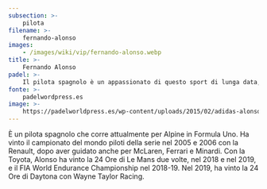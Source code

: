 ```yaml
---
subsection: >-
    pilota
filename: >-
    fernando-alonso
images:
    - /images/wiki/vip/fernando-alonso.webp
title: >-
    Fernando Alonso
padel: >-
    Il pilota spagnolo è un appassionato di questo sport di lunga data, infatti è spesso immortalato in campi da padel mentre si svaga giocando con altri sportivi, come Michel Salgado, o con il proprio preparatore atletico, tra una gara e l'altra.
fonte: >-
    padelwordpress.es
image: >-
    https://padelworldpress.es/wp-content/uploads/2015/02/adidas-alonso.jpg
---
```

È un pilota spagnolo che corre attualmente per Alpine in Formula Uno. Ha vinto il campionato del mondo piloti della serie nel 2005 e 2006 con la Renault, dopo aver guidato anche per McLaren, Ferrari e Minardi. Con la Toyota, Alonso ha vinto la 24 Ore di Le Mans due volte, nel 2018 e nel 2019, e il FIA World Endurance Championship nel 2018-19. Nel 2019, ha vinto la 24 Ore di Daytona con Wayne Taylor Racing.